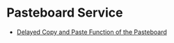 # Pasteboard Service

- [Delayed Copy and Paste Function of the Pasteboard](pasteboard-time-lapse-copy-and-paste.md)
